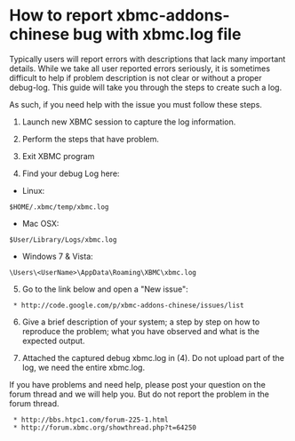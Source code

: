 # How to report xbmc-addons-chinese bug with xbmc.log file #

Typically users will report errors with descriptions that lack many important details. While we take all user reported errors seriously, it is sometimes difficult to help if problem description is not clear or without a proper debug-log. This guide will take you through the steps to create such a log.

As such, if you need help with the issue you must follow these steps.

1. Launch new XBMC session to capture the log information.

2. Perform the steps that have problem.

3. Exit XBMC program

4. Find your debug Log here:

  * Linux:
```
$HOME/.xbmc/temp/xbmc.log
```

  * Mac OSX:
```
$User/Library/Logs/xbmc.log
```

  * Windows 7 & Vista:
```
\Users\<UserName>\AppData\Roaming\XBMC\xbmc.log
```

5. Go to the link below and open a "New issue":
```
 * http://code.google.com/p/xbmc-addons-chinese/issues/list
```
6. Give a brief description of your system; a step by step on how to reproduce the problem; what you have observed and what is the expected output.

7. Attached the captured debug xbmc.log in (4). Do not upload part of the log, we need the entire xbmc.log.

If you have problems and need help, please post your question on the forum thread and we will help you. But do not report the problem in the forum thread.
```
 * http://bbs.htpc1.com/forum-225-1.html
 * http://forum.xbmc.org/showthread.php?t=64250
```